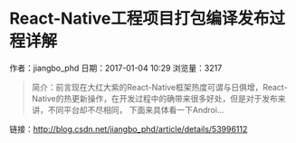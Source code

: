 # React-Native工程项目打包编译发布过程详解
作者：jiangbo_phd
日期：2017-01-04 10:29
浏览量：3217
> 简介：前言现在大红大紫的React-Native框架热度可谓与日俱增，React-Native的热更新操作，在开发过程中的确带来很多好处，但是对于发布来讲，不同平台却不尽相同， 下面来具体看一下Androi...

 链接：http://blog.csdn.net/jiangbo_phd/article/details/53996112
